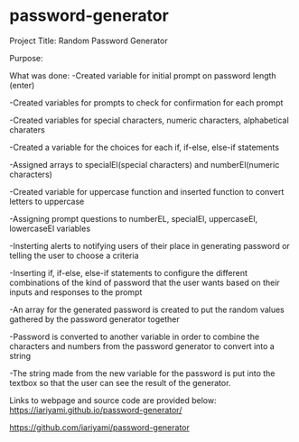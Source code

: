 # password-generator

Project Title: Random Password Generator

Purpose:

What was done:
-Created variable for initial prompt on password length (enter)

-Created variables for prompts to check for confirmation for each prompt

-Created variables for special characters, numeric characters, alphabetical charaters

-Created a variable for the choices for each if, if-else, else-if statements 

-Assigned arrays to specialEl(special characters) and numberEl(numeric characters)

-Created variable for uppercase function and inserted function to convert letters to uppercase

-Assigning prompt questions to numberEL, specialEl, uppercaseEl, lowercaseEl variables

-Insterting alerts to notifying users of their place in generating password or telling the user to choose a criteria

-Inserting if, if-else, else-if statements to configure the different combinations of the kind of password that the user wants based on their inputs and responses to the prompt

-An array for the generated password is created to put the random values gathered by the password generator together

-Password is converted to another variable in order to combine the characters and numbers from the password generator to convert into a string

-The string made from the new variable for the password is put into the textbox so that the user can see the result of the generator.

Links to webpage and source code are provided below:
https://iariyami.github.io/password-generator/

https://github.com/iariyami/password-generator